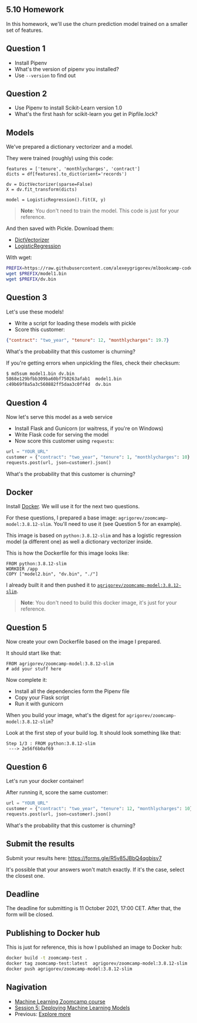 ## 5.10 Homework

In this homework, we'll use the churn prediction model trained on a smaller set of features.


## Question 1

* Install Pipenv
* What's the version of pipenv you installed?
* Use `--version` to find out


## Question 2

* Use Pipenv to install Scikit-Learn version 1.0
* What's the first hash for scikit-learn you get in Pipfile.lock? 


## Models

We've prepared a dictionary vectorizer and a model.

They were trained (roughly) using this code:

```
features = ['tenure', 'monthlycharges', 'contract']
dicts = df[features].to_dict(orient='records')

dv = DictVectorizer(sparse=False)
X = dv.fit_transform(dicts)

model = LogisticRegression().fit(X, y)
```

> **Note**: You don't need to train the model. This code is just for your reference.

And then saved with Pickle. Download them:

* [DictVectorizer](https://github.com/alexeygrigorev/mlbookcamp-code/blob/master/course-zoomcamp/05-deployment/homework/dv.bin?raw=true)
* [LogisticRegression](https://github.com/alexeygrigorev/mlbookcamp-code/blob/master/course-zoomcamp/05-deployment/homework/model1.bin?raw=true)

With wget:

```bash
PREFIX=https://raw.githubusercontent.com/alexeygrigorev/mlbookcamp-code/master/course-zoomcamp/05-deployment/homework
wget $PREFIX/model1.bin
wget $PREFIX/dv.bin
```

## Question 3

Let's use these models!

* Write a script for loading these models with pickle
* Score this customer:

```json
{"contract": "two_year", "tenure": 12, "monthlycharges": 19.7}
```

What's the probability that this customer is churning? 

If you're getting errors when unpickling the files, check their checksum:

```bash
$ md5sum model1.bin dv.bin
5868e129bfbb309ba60bf750263afab1  model1.bin
c49b69f8a5a3c560882ff5daa3c0ff4d  dv.bin
```


## Question 4

Now let's serve this model as a web service

* Install Flask and Gunicorn (or waitress, if you're on Windows)
* Write Flask code for serving the model
* Now score this customer using `requests`:

```python
url = "YOUR_URL"
customer = {"contract": "two_year", "tenure": 1, "monthlycharges": 10}
requests.post(url, json=customer).json()
```

What's the probability that this customer is churning?


## Docker

Install [Docker](06-docker.md). We will use it for the next two questions.

For these questions, I prepared a base image: `agrigorev/zoomcamp-model:3.8.12-slim`. 
You'll need to use it (see Question 5 for an example).

This image is based on `python:3.8.12-slim` and has a logistic regression model 
(a different one) as well a dictionary vectorizer inside. 

This is how the Dockerfile for this image looks like:

```docker 
FROM python:3.8.12-slim
WORKDIR /app
COPY ["model2.bin", "dv.bin", "./"]
```

I already built it and then pushed it to [`agrigorev/zoomcamp-model:3.8.12-slim`](https://hub.docker.com/r/agrigorev/zoomcamp-model).

> **Note**: You don't need to build this docker image, it's just for your reference.


## Question 5

Now create your own Dockerfile based on the image I prepared.

It should start like that:

```docker
FROM agrigorev/zoomcamp-model:3.8.12-slim
# add your stuff here
```

Now complete it:

* Install all the dependencies form the Pipenv file
* Copy your Flask script
* Run it with gunicorn 


When you build your image, what's the digest for `agrigorev/zoomcamp-model:3.8.12-slim`?

Look at the first step of your build log. It should look something like that:

```
Step 1/3 : FROM python:3.8.12-slim
 ---> 2e56f6b0af69
```

## Question 6

Let's run your docker container!

After running it, score the same customer:

```python
url = "YOUR_URL"
customer = {"contract": "two_year", "tenure": 12, "monthlycharges": 10}
requests.post(url, json=customer).json()
```

What's the probability that this customer is churning?


## Submit the results

Submit your results here: https://forms.gle/R5v85JBbQ4qgbisv7

It's possible that your answers won't match exactly. If it's the case, select the closest one.


## Deadline

The deadline for submitting is 11 October 2021, 17:00 CET. After that, the form will be closed.



## Publishing to Docker hub

This is just for reference, this is how I published an image to Docker hub:

```bash
docker build -t zoomcamp-test .
docker tag zoomcamp-test:latest  agrigorev/zoomcamp-model:3.8.12-slim
docker push agrigorev/zoomcamp-model:3.8.12-slim
```

## Nagivation

* [Machine Learning Zoomcamp course](../)
* [Session 5: Deploying Machine Learning Models](./)
* Previous: [Explore more](09-explore-more.md)
